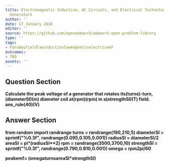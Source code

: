 ```yaml
---
title: Electromagnetic Induction, AC Circuits, and Electrical Technologies - Electric
  Generators
author: ''
date: 17 January 2018
editor: ''
source: https://github.com/openwebwork/webwork-open-problem-library
type: ''
tags:
- Faradayfieldlawinductionlawmagneticelectricemf
outcomes:
- TBD
assets: ''
---
```


## Question Section 

<b>
Calculate the peak voltage of a generator that rotates its(turns)-turn,(diameterSI)(m) diameter coil at(rpm)(rpm) in a(strengthSI)(T) field.
ans_rule(40)(V)



## Answer Section

from random import randrange
turns = randrange(190,210,5)
diameterSI = sprintf("%0.3f", randrange(0.095,0.105,0.001))
radiusSI = diameterSI/2
areaSI = pi*(radiusSI**2)
rpm = randrange(3500,3700,10)
strengthSI = sprintf("%0.3f", randrange(0.790,0.810,0.001))
omega = rpm*2*pi/60

peakemf= (omega*turns*areaSI*strengthSI)